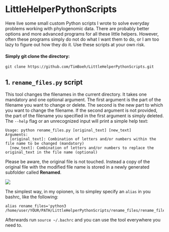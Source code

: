 # LittleHelperPythonScripts
Here live some small custom Python scripts I wrote to solve everyday problems working with phylogenomic data. There are probably better options and more advanced programs for all these little helpers. However, often these programs simply do not do what I want them to do, or I am too lazy to figure out how they do it. Use these scripts at your own risk.

#### Simply git clone the directory:
`git clone https://github.com/TimBoeh/LittleHelperPythonScripts.git`
## 1. `rename_files.py` script
This tool changes the filenames in the current directory. It takes one mandatory and one optional argument. The first argument is the part of the filename you want to change or delete. The second is the new part to which you want to change the filename. If the second argument is not provided, the part of the filename you specified in the first argument is simply deleted. The `--help` flag or an unrecognized input will print a simple help text:
```
Usage: python rename_files.py [original_text] [new_text]
Arguments:
  [original_text]: Combination of letters and/or numbers within the file name to be changed (mandatory)
  [new_text]: Combination of letters and/or numbers to replace the original_text in the file name (optional)
```
Please be aware, the original file is not touched. Instead a copy of the original file with the modified file name is stored in a newly generated subfolder called **Renamed**.

<img src="https://raw.githubusercontent.com/TimBoeh/LittleHelperPythonScripts/figs/rename_files_screenshot.png"/>


The simplest way, in my opionen, is to simpley specify an `alias` in you bashrc, like the following:
```
alias rename_files='python3 /home/user/YOUR/PATH/LittleHelperPythonScripts/rename_files/rename_files.py'
```
Afterwards run `source ~/.bachrc` and you can use the tool everywhere you need to.